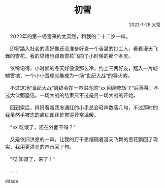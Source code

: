 <ClientOnly>
<initbg/>
</ClientOnly>

# <div style="text-align:center;"><my-title textColor_h="rgb(85, 138, 238)" lineColor="rgb(85, 138, 238)" >初雪</my-title></div>

<div style="text-align:right;" >2022-1-28  大雪</div>

<text-block title="Note" color="rgb(85, 138, 238)">
<p style="text-indent:1em;font-size:16px;">
2022年的第一场雪来的太突然，和我的二十二岁一样。
</p>
<p style="text-indent:1em;font-size:16px;">
即将踏入社会的我好像还没准备好当一个苦逼的打工人，看着漫天飞舞的雪花，我的思绪也跟着雪花飞向了小时候的那个冬天。
</p>
<p style="text-indent:1em;font-size:16px;">
依稀记得，小时候的冬天好像没那么冷，约上三两好友，踏入一片皑皑雪地，一个小小雪球就能成为一场“世纪大战”的导火索。
</p>
<p style="text-indent:1em;font-size:16px;">
不过这场“世纪大战”最终会在一声洪亮的“xx 回屋吃饭了”后落幕，不过大伙都坚信，一场大战的结束只不过是另一场大战的开始。
</p>
<p style="text-indent:1em;font-size:16px;">
回到家后，妈妈看着我冻通红的小手总会轻声数落几句，不过那时的我虽然手被冻的通红却还是觉得异常温暖。
</p>
<p style="text-indent:1em;font-size:16px;">
"xx 吃饭了，还在外面干吗？"
</p>
<p style="text-indent:1em;font-size:16px;">
又是依旧洪亮的一声，让我的万千思绪随着漫天飞舞的雪花飘回了现实，我用更洪亮的声音回了句。
</p>
<p style="text-indent:1em;font-size:16px;">
"哎,知道了，来了！"
</p>
<p style="text-indent:1em;font-size:16px;">
......
</p>
</text-block>

<text-block title="Video" color="rgb(85, 138, 238)">
<my-video  src="/xiaxue.mp4"/>
</text-block>
<video-init/>

ddada

<ClientOnly>
<comment :redNum="false"/>
</ClientOnly>
